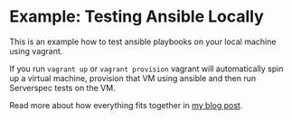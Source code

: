Example: Testing Ansible Locally
================================

This is an example how to test ansible playbooks on your local machine using vagrant.

If you run `vagrant up` or `vagrant provision` vagrant will automatically spin up a virtual machine, provision that VM using ansible and then run Serverspec tests on the VM.

Read more about how everything fits together in [my blog post](https://www.hamvocke.com/blog/local-ansible-testing/).

